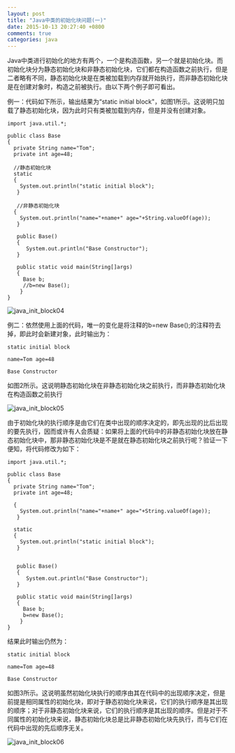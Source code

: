 ```yaml
---
layout: post
title: "Java中类的初始化块问题(一)"
date: 2015-10-13 20:27:40 +0800
comments: true
categories: java
---
```

Java中类进行初始化的地方有两个，一个是构造函数，另一个就是初始化块。而初始化块分为静态初始化块和非静态初始化块，它们都在构造函数之前执行，但是二者略有不同，静态初始化块是在类被加载到内存就开始执行，而非静态初始化块是在创建对象时，构造之前被执行。由以下两个例子即可看出<!--more-->。  

例一：代码如下所示，输出结果为“static initial block"，如图1所示。这说明只加载了静态初始化块，因为此时只有类被加载到内存，但是并没有创建对象。  

	import java.util.*;

	public class Base
	{
	  private String name="Tom";
	  private int age=48;
	  
	  //静态初始化块
	  static
	  {
	    System.out.println("static initial block");
	   }
	 
	   //非静态初始化块
	  {
	    System.out.println("name="+name+" age="+String.valueOf(age));
	   }

	   public Base()
	   {
	      System.out.println("Base Constructor");
	   }
	   
	   public static void main(String[]args)
	   {
	     Base b;
	     //b=new Base();
	    }
	}

![java_init_block04](http://7xn1yt.com1.z0.glb.clouddn.com/java_init_block04.png)

例二：依然使用上面的代码，唯一的变化是将注释的b=new Base();的注释符去掉，即此时会新建对象，此时输出为：  

	static initial block

	name=Tom age=48

	Base Constructor

如图2所示。这说明静态初始化块在非静态初始化块之前执行，而非静态初始化块在构造函数之前执行  

![java_init_block05](http://7xn1yt.com1.z0.glb.clouddn.com/java_init_block05.png)

由于初始化块的执行顺序是由它们在类中出现的顺序决定的，即先出现的比后出现的要先执行，因而或许有人会质疑：如果将上面的代码中的非静态初始化块放在静态初始化块中，那非静态初始化块是不是就在静态初始化块之前执行呢？验证一下便知，将代码修改为如下：  

	import java.util.*;

	public class Base
	{
	  private String name="Tom";
	  private int age=48;
	  
	  {
	    System.out.println("name="+name+" age="+String.valueOf(age));
	   }

	  static
	  {
	    System.out.println("static initial block");
	   }


	   public Base()
	   {
	      System.out.println("Base Constructor");
	   }
	   
	   public static void main(String[]args)
	   {
	     Base b;
	     b=new Base();
	    }
	}

结果此时输出仍然为：  

	static initial block

	name=Tom age=48

	Base Constructor

如图3所示。这说明虽然初始化块执行的顺序由其在代码中的出现顺序决定，但是前提是相同属性的初始化块，即对于静态初始化块来说，它们的执行顺序是其出现的顺序；对于非静态初始化块来说，它们的执行顺序是其出现的顺序。但是对于不同属性的初始化块来说，静态初始化块总是比非静态初始化块先执行，而与它们在代码中出现的先后顺序无关。  

![java_init_block06](http://7xn1yt.com1.z0.glb.clouddn.com/java_init_block06.png)